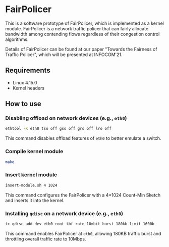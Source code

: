 # FairPolicer
This is a software prototype of FairPolicer,
which is implemented as a kernel module.
FairPolicer is a network traffic policer
that can fairly allocate bandwidth among contending flows
regardless of their congestion control algorithms.

Details of FairPolicer can be found at our paper "Towards the Fairness of Traffic Policer",
which will be presented at INFOCOM'21.

## Requirements
- Linux 4.15.0
- Kernel headers

## How to use
### Disabling offload on network devices (e.g., `eth0`)
``` bash
ethtool -K eth0 tso off gso off gro off lro off
```
This command disables offload features of `eth0`
to better emulate a switch.

### Compile kernel module
``` bash
make
```

### Insert kernel module
``` bash
insert-module.sh 4 1024
```
This command configures the FairPolicer with a 4*1024 Count-Min Sketch
and inserts it into the kernel.

### Installing `qdisc` on a network device (e.g., `eth0`)
``` bash
tc qdisc add dev eth0 root tbf rate 10mbit burst 180kb limit 1600b
```
This command enables FairPolicer at `eth0`, allowing 180KB traffic burst
and throttling overall traffic rate to 10Mbps.